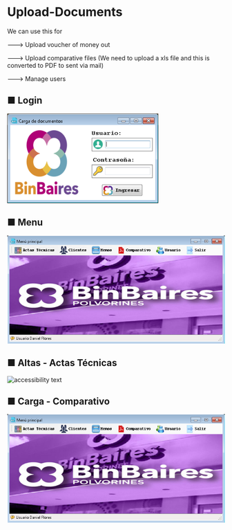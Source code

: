 # Upload-Documents

<div>
<p>We can use this for</p>
        <p>---> Upload voucher of money out</p>        
        <p>---> Upload comparative files (We need to upload a xls file and this is converted to PDF to sent via mail)</p>
        <p>---> Manage users</p> 
</div>

<p align="center">
  <h2> ■ Login</h2>   
  <img src="https://raw.githubusercontent.com/Daniel-Alberto-Flores/Upload-Documents/main/Login.png" width="350" alt="accessibility text">
</p>

<p align="center">
  <h2> ■ Menu</h2>   
  <img src="https://raw.githubusercontent.com/Daniel-Alberto-Flores/Upload-Documents/main/Menus.png" width="550" alt="accessibility text">
</p>

<p align="center">
  <h2> ■ Altas - Actas Técnicas</h2>   
  <img src="https://raw.githubusercontent.com/Daniel-Alberto-Flores/Upload-Documents/main/Altas%20-%20Actas%20T%C3%A9cnicas.png" width="550" alt="accessibility text">
</p>

<p align="center">
  <h2> ■ Carga - Comparativo</h2>   
  <img src="https://raw.githubusercontent.com/Daniel-Alberto-Flores/Upload-Documents/main/Menus.png" width="550" alt="accessibility text">
</p>


